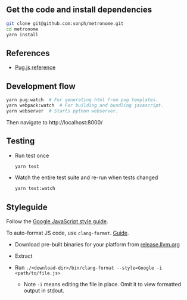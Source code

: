 ## Get the code and install dependencies
```bash
git clone git@github.com:sonph/metronome.git
cd metronome
yarn install
```

## References

- [Pug.js reference](https://pugjs.org/language/attributes.html)

## Development flow

```bash
yarn pug:watch  # For generating html from pug templates.
yarn webpack:watch  # For building and bundling javascript.
yarn webserver  # Starts python webserver.
```

Then navigate to http://localhost:8000/

## Testing
- Run test once
  ```bash
  yarn test
  ```

- Watch the entire test suite and re-run when tests changed
  ```bash
  yarn test:watch
  ```

## Styleguide

Follow the [Google JavaScript style guide](https://google.github.io/styleguide/jsguide.html).

To auto-format JS code, use `clang-format`.
[Guide](https://github.com/google/closure-library/wiki/Formatting-.js-with-clang-format).

- Download pre-built binaries for your platform from [release.llvm.org](https://releases.llvm.org/download.html)

- Extract

- Run `./<download-dir>/bin/clang-format --style=Google -i <path/to/file.js>`

  - Note `-i` means editing the file in place. Omit it to view formatted output in stdout.
